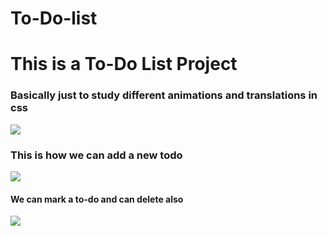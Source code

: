 # To-Do-list
<h1>This is a To-Do List Project</h1>
<h3>Basically just to study different animations and translations in css</h3>
<img src="https://user-images.githubusercontent.com/42107838/49233556-4513fe80-f41c-11e8-8f9b-1736e034b327.png">
<h3>This is how we can add a new todo</h3>
<img src="https://user-images.githubusercontent.com/42107838/49233641-6c6acb80-f41c-11e8-804b-4b5f69185f56.png">
<h4>We can mark a to-do and can delete also</h4>
<img src="https://user-images.githubusercontent.com/42107838/49233681-80aec880-f41c-11e8-924e-379a8fd61b52.png">
